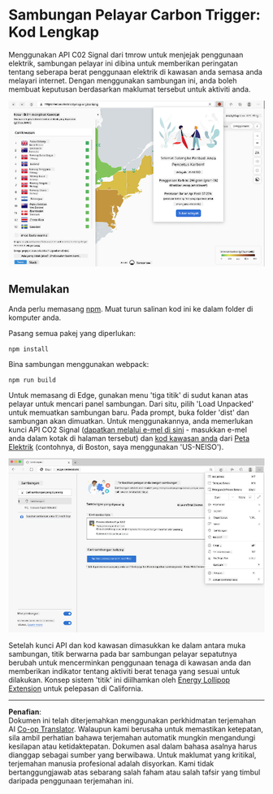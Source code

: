 <!--
CO_OP_TRANSLATOR_METADATA:
{
  "original_hash": "dd58ae1b7707034f055718c1b68bc8de",
  "translation_date": "2025-08-27T22:24:33+00:00",
  "source_file": "5-browser-extension/solution/translation/README.hi.md",
  "language_code": "ms"
}
-->
# Sambungan Pelayar Carbon Trigger: Kod Lengkap

Menggunakan API C02 Signal dari tmrow untuk menjejak penggunaan elektrik, sambungan pelayar ini dibina untuk memberikan peringatan tentang seberapa berat penggunaan elektrik di kawasan anda semasa anda melayari internet. Dengan menggunakan sambungan ini, anda boleh membuat keputusan berdasarkan maklumat tersebut untuk aktiviti anda.

![Tangkap layar sambungan](../../../../../translated_images/extension-screenshot.0e7f5bfa110e92e3875e1bc9405edd45a3d2e02963e48900adb91926a62a5807.ms.png)

## Memulakan

Anda perlu memasang [npm](https://npmjs.com). Muat turun salinan kod ini ke dalam folder di komputer anda.

Pasang semua pakej yang diperlukan:

```
npm install
```

Bina sambungan menggunakan webpack:

```
npm run build
```

Untuk memasang di Edge, gunakan menu 'tiga titik' di sudut kanan atas pelayar untuk mencari panel sambungan. Dari situ, pilih 'Load Unpacked' untuk memuatkan sambungan baru. Pada prompt, buka folder 'dist' dan sambungan akan dimuatkan. Untuk menggunakannya, anda memerlukan kunci API CO2 Signal ([dapatkan melalui e-mel di sini](https://www.co2snal.com/) - masukkan e-mel anda dalam kotak di halaman tersebut) dan [kod kawasan anda](http://api.electricitymap.org/v3/zones) dari [Peta Elektrik](https://www.electricitymap.org/map) (contohnya, di Boston, saya menggunakan 'US-NEISO').

![pemasangan](../../../../../translated_images/install-on-edge.78634f02842c48283726c531998679a6f03a45556b2ee99d8ff231fe41446324.ms.png)

Setelah kunci API dan kod kawasan dimasukkan ke dalam antara muka sambungan, titik berwarna pada bar sambungan pelayar sepatutnya berubah untuk mencerminkan penggunaan tenaga di kawasan anda dan memberikan indikator tentang aktiviti berat tenaga yang sesuai untuk dilakukan. Konsep sistem 'titik' ini diilhamkan oleh [Energy Lollipop Extension](https://energylollipop.com/) untuk pelepasan di California.

---

**Penafian**:  
Dokumen ini telah diterjemahkan menggunakan perkhidmatan terjemahan AI [Co-op Translator](https://github.com/Azure/co-op-translator). Walaupun kami berusaha untuk memastikan ketepatan, sila ambil perhatian bahawa terjemahan automatik mungkin mengandungi kesilapan atau ketidaktepatan. Dokumen asal dalam bahasa asalnya harus dianggap sebagai sumber yang berwibawa. Untuk maklumat yang kritikal, terjemahan manusia profesional adalah disyorkan. Kami tidak bertanggungjawab atas sebarang salah faham atau salah tafsir yang timbul daripada penggunaan terjemahan ini.
